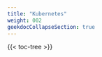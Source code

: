 ```yaml
---
title: "Kubernetes"
weight: 002
geekdocCollapseSection: true
---
```


<!-- spellchecker-disable -->

{{< toc-tree >}}

<!-- spellchecker-enable -->
